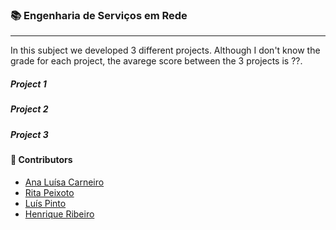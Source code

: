 ### :books: Engenharia de Serviços em Rede
***
In this subject we developed 3 different projects. Although I don't know the grade for each project, the avarege score between the 3 projects is ??.

##### Project 1

##### Project 2

##### Project 3

#### :handshake: Contributors 
- [Ana Luísa Carneiro](https://github.com/Analucar)
- [Rita Peixoto](https://github.com/rita-peixoto)
- [Luís Pinto](https://github.com/L-Pinto)
- [Henrique Ribeiro](https://github.com/henriq350)

